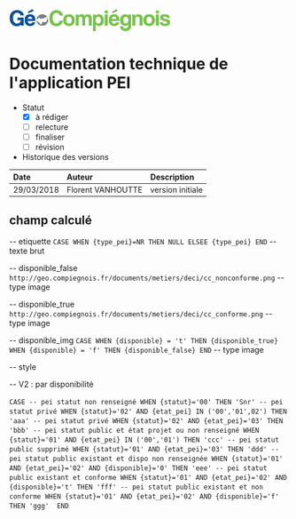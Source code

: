 ![GeoCompiegnois](img/Logo_web-GeoCompiegnois.png)

# Documentation technique de l'application PEI

* Statut
  - [x] à rédiger
  - [ ] relecture
  - [ ] finaliser
  - [ ] révision
  
* Historique des versions

|Date | Auteur | Description
|:---|:---|:---|
|29/03/2018|Florent VANHOUTTE|version initiale|


## champ calculé

-- etiquette
`CASE WHEN {type_pei}=NR THEN NULL ELSEE {type_pei} END`
-- texte brut

-- disponible_false
`http://geo.compiegnois.fr/documents/metiers/deci/cc_nonconforme.png`
-- type image

-- disponible_true
`http://geo.compiegnois.fr/documents/metiers/deci/cc_conforme.png`
-- type image

-- disponible_img
`CASE WHEN {disponible} = 't' THEN {disponible_true} 
WHEN {disponible} = 'f' THEN {disponible_false} END`
-- type image

-- style

-- V2 : par disponibilité

`CASE
-- pei statut non renseigné
WHEN {statut}='00' THEN 'Snr'
-- pei statut privé
WHEN {statut}='02' AND {etat_pei} IN ('00','01',02') THEN 'aaa'
-- pei statut privé
WHEN {statut}='02' AND {etat_pei}='03' THEN 'bbb'
-- pei statut public et état projet ou non renseigné
WHEN {statut}='01' AND {etat_pei} IN ('00','01') THEN 'ccc'
-- pei statut public supprimé
WHEN {statut}='01' AND {etat_pei}='03' THEN 'ddd'
-- pei statut public existant et dispo non renseignée
WHEN {statut}='01' AND {etat_pei}='02' AND {disponible}='0' THEN 'eee'
-- pei statut public existant et conforme
WHEN {statut}='01' AND {etat_pei}='02' AND {disponible}='t' THEN 'fff'
-- pei statut public existant et non conforme
WHEN {statut}='01' AND {etat_pei}='02' AND {disponible}='f' THEN 'ggg' 
END`
